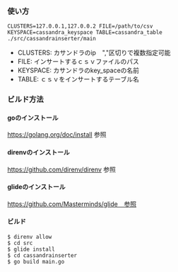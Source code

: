### 使い方

```
CLUSTERS=127.0.0.1,127.0.0.2 FILE=/path/to/csv KEYSPACE=cassandra_keyspace TABLE=cassandra_table ./src/cassandrainserter/main
```

+ CLUSTERS: カサンドラのip　","区切りで複数指定可能
+ FILE: インサートするｃｓｖファイルのパス
+ KEYSPACE: カサンドラのkey_spaceの名前
+ TABLE: ｃｓｖをインサートするテーブル名



### ビルド方法
#### goのインストール
https://golang.org/doc/install 参照

#### direnvのインストール
https://github.com/direnv/direnv 参照

#### glideのインストール
https://github.com/Masterminds/glide　参照

#### ビルド
```
$ direnv allow
$ cd src
$ glide install
$ cd cassandrainserter
$ go build main.go
```